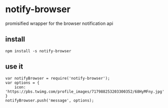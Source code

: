 # notify-browser

promisified wrapper for the browser notification api

## install

```
npm install -s notify-browser
```

## use it

```
var notifyBrowser = require('notify-browser');
var options = {
    icon: 'https://pbs.twimg.com/profile_images/717988253203300352/68HyMFny.jpg'
}
notifyBrowser.push('message', options);
```


